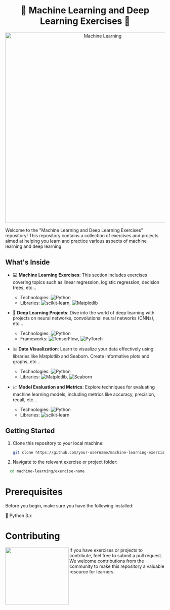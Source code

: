<h1 align="center">🤖 Machine Learning and Deep Learning Exercises 🧠</h1>
<p align="center">
  <img src="https://github.com/AlejandroDavidArzolaSaavedra/machine_learning/assets/90756437/abb5bc1f-ff5d-4d4c-855b-5774bf81ccb1" alt="Machine Learning" width="600">
</p>

Welcome to the "Machine Learning and Deep Learning Exercises" repository! This repository contains a collection of exercises and projects aimed at helping you learn and practice various aspects of machine learning and deep learning.

## What's Inside

- 💻 **Machine Learning Exercises**: This section includes exercises covering topics such as linear regression, logistic regression, decision trees, etc... 
  - Technologies: ![Python](https://img.shields.io/badge/Python-3.x-blue?style=flat-square&logo=python)
  - Libraries: ![scikit-learn](https://img.shields.io/badge/scikit--learn-Latest-orange?style=flat-square&logo=scikit-learn), ![Matplotlib](https://img.shields.io/badge/Matplotlib-Latest-red?style=flat-square&logo=matplotlib)

- 🧠 **Deep Learning Projects**: Dive into the world of deep learning with projects on neural networks, convolutional neural networks (CNNs), etc...
  - Technologies: ![Python](https://img.shields.io/badge/Python-3.x-blue?style=flat-square&logo=python)
  - Frameworks: ![TensorFlow](https://img.shields.io/badge/TensorFlow-Latest-orange?style=flat-square&logo=tensorflow), ![PyTorch](https://img.shields.io/badge/PyTorch-Latest-red?style=flat-square&logo=pytorch)

- 📊 **Data Visualization**: Learn to visualize your data effectively using libraries like Matplotlib and Seaborn. Create informative plots and graphs, etc...
  - Technologies: ![Python](https://img.shields.io/badge/Python-3.x-blue?style=flat-square&logo=python)
  - Libraries: ![Matplotlib](https://img.shields.io/badge/Matplotlib-Latest-red?style=flat-square&logo=matplotlib), ![Seaborn](https://img.shields.io/badge/Seaborn-Latest-purple?style=flat-square&logo=python)

- 📈 **Model Evaluation and Metrics**: Explore techniques for evaluating machine learning models, including metrics like accuracy, precision, recall, etc...
  - Technologies: ![Python](https://img.shields.io/badge/Python-3.x-blue?style=flat-square&logo=python)
  - Libraries: ![scikit-learn](https://img.shields.io/badge/scikit--learn-Latest-orange?style=flat-square&logo=scikit-learn)

## Getting Started

1. Clone this repository to your local machine:

   ```bash
   git clone https://github.com/your-username/machine-learning-exercises.git
   ```

2. Navigate to the relevant exercise or project folder:
  ```bash
    cd machine-learning/exercise-name
  ```

# Prerequisites

Before you begin, make sure you have the following installed:

🐍 Python 3.x

# Contributing
<img align="left" width="200" height="180" src="https://github.com/AlejandroDavidArzolaSaavedra/CNN-CT-BRAIN/assets/90756437/3bf833fa-828e-467c-89b8-0ea4a077d3ea">
If you have exercises or projects to contribute, feel free to submit a pull request. We welcome contributions from the community to make this repository a valuable resource for learners.
